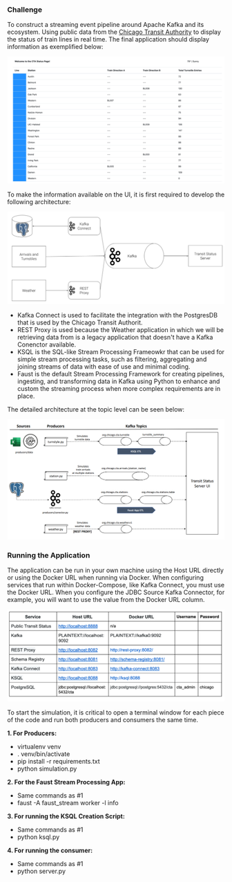 ### Challenge

To construct a streaming event pipeline around Apache Kafka and its ecosystem. Using public data from the [Chicago Transit Authority](https://www.transitchicago.com/data/) to display the status of train lines in real time. The final application should display information as exemplified below:

![alt_text](./images/screen-shot-2019-07-19-at-10.41.29-am.png "UI")

To make the information available on the UI, it is first required to develop the following architecture:

![alt_text](./images/architecture.png "Architecture")

- Kafka Connect is used to facilitate the integration with the PostgresDB that is used by the Chicago Transit Authorit.
- REST Proxy is used because the Weather application in which we will be retrieving data from is a legacy application that doesn't have a Kafka Conenctor available.
- KSQL is the SQL-like Stream Processing Frameowkr that can be used for simple stream processing tasks, such as filtering, aggregating and joining streams of data with ease of use and minimal coding.
- Faust is the default Stream Processing Framework for creating pipelines, ingesting, and transforming data in Kafka using Python to enhance and custom the streaming process when more complex requirements are in place.

The detailed architecture at the topic level can be seen below:

![alt_text](./images/detailed_architecture.png "Detailed Architecture")


### Running the Application

The application can be run in your own machine using the Host URL directly or using the Docker URL when running via Docker. When configuring services that run within Docker-Compose, like Kafka Connect, you must use the Docker URL. When you configure the JDBC Source Kafka Connector, for example, you will want to use the value from the Docker URL column.

![alt_text](./images/hosts.png "Hosts")

To start the simulation, it is critical to open a terminal window for each piece of the code and run both producers and consumers the same time.

**1. For Producers:**

- virtualenv venv
- . venv/bin/activate
- pip install -r requirements.txt
- python simulation.py

**2. For the Faust Stream Processing App:**

- Same commands as #1
- faust -A faust_stream worker -l info

**3. For running the KSQL Creation Script:**

- Same commands as #1
- python ksql.py

**4. For running the consumer:**

- Same commands as #1
- python server.py